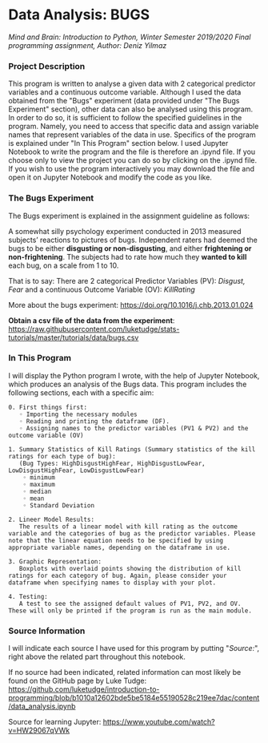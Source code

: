 # Data Analysis: BUGS

*Mind and Brain: Introduction to Python,
Winter Semester 2019/2020 Final programming assignment,
Author: Deniz Yilmaz*


### Project Description

This program is written to analyse a given data with 2 categorical predictor variables and a continuous outcome variable. Although I used the data obtained from the "Bugs" experiment (data provided under "The Bugs Experiment" section), other data can also be analysed using this program. In order to do so, it is sufficient to follow the specified guidelines in the program. Namely, you need to access that specific data and assign variable names that represent variables of the data in use. Specifics of the program is explained under "In This Program" section below.
I used Jupyter Notebook to write the program and the file is therefore an .ipynd file. If you choose only to view the project you can do so by clicking on the .ipynd file. If you wish to use the program interactively you may download the file and open it on Jupyter Notebook and modify the code as you like.

### The Bugs Experiment

The Bugs experiment is explained in the assignment guideline as follows: 

A somewhat silly psychology experiment conducted in 2013 measured subjects’ reactions to pictures of bugs. 
Independent raters had deemed the bugs to be either **disgusting or non-disgusting**, 
and either **frightening or non-frightening**. 
The subjects had to rate how much they **wanted to kill** each bug, on a scale from 1 to 10. 

That is to say:
There are 2 categorical Predictor Variables (PV): *Disgust, Fear* and a continuous Outcome Variable (OV): *KillRating*

More about the bugs experiment: 
https://doi.org/10.1016/j.chb.2013.01.024

**Obtain a csv file of the data from the experiment**:
https://raw.githubusercontent.com/luketudge/stats-tutorials/master/tutorials/data/bugs.csv 

### In This Program

I will display the Python program I wrote, with the help of Jupyter Notebook, which produces an analysis of the Bugs data. 
This program includes the following sections, each with a specific aim:

    0. First things first: 
       ◦ Importing the necessary modules
       ◦ Reading and printing the dataframe (DF).
       ◦ Assigning names to the predictor variables (PV1 & PV2) and the outcome variable (OV)

    1. Summary Statistics of Kill Ratings (Summary statistics of the kill ratings for each type of bug):
       (Bug Types: HighDisgustHighFear, HighDisgustLowFear, LowDisgustHighFear, LowDisgustLowFear)
        ◦ minimum
        ◦ maximum
        ◦ median
        ◦ mean
        ◦ Standard Deviation

    2. Lineer Model Results:
       The results of a linear model with kill rating as the outcome variable and the categories of bug as the predictor variables. Please        note that the linear equation needs to be specified by using appropriate variable names, depending on the dataframe in use.

    3. Graphic Representation:
       Boxplots with overlaid points showing the distribution of kill ratings for each category of bug. Again, please consider your              dataframe when specifying names to display with your plot.
       
    4. Testing:
       A test to see the assigned default values of PV1, PV2, and OV. These will only be printed if the program is run as the main module. 

### Source Information

I will indicate each source I have used for this program by putting "*Source:*", right above the related part throughout this notebook.

If no source had been indicated, related information can most likely be found on the GitHub page by Luke Tudge:
https://github.com/luketudge/introduction-to-programming/blob/b1010a12602bde5be5184e55190528c219ee7dac/content/data_analysis.ipynb

Source for learning Jupyter: 
https://www.youtube.com/watch?v=HW29067qVWk



